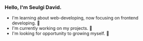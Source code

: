 ### Hello, I'm Seulgi David.

- I'm learning about web-developing, now focusing on frontend developing. 🌱
- I'm currently working on my projects. 🔭
- I'm looking for opportunity to growing myself. 🌱

<!--
**dave829/dave829** is a ✨ _special_ ✨ repository because its `README.md` (this file) appears on your GitHub profile.

Here are some ideas to get you started:

- 🔭 I’m currently working on ...
- 🌱 I’m currently learning ...
- 👯 I’m looking to collaborate on ...
- 🤔 I’m looking for help with ...
- 💬 Ask me about ...
- 📫 How to reach me: ...
- 😄 Pronouns: ...
- ⚡ Fun fact: ...
-->
